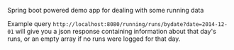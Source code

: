 Spring boot powered demo app for dealing with some running data

Example query `http://localhost:8080/running/runs/bydate?date=2014-12-01` will give you a json response 
containing information about that day's runs, or an empty array if no runs were logged for that day.
